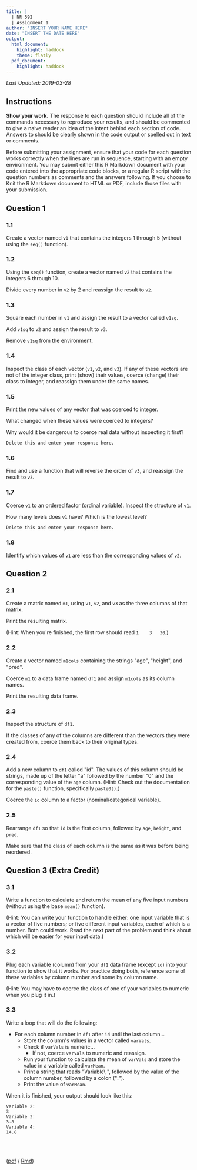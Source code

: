 ```yaml
---
title: |
  | NR 592
  | Assignment 1
author: "INSERT YOUR NAME HERE"
date: "INSERT THE DATE HERE"
output:
  html_document:
    highlight: haddock
    theme: flatly
  pdf_document:
    highlight: haddock
---
```




_Last Updated: 2019-03-28_

## Instructions

**Show your work.** The response to each question should include all of the commands necessary to reproduce your results, and should be commented to give a naive reader an idea of the intent behind each section of code. Answers to should be clearly shown in the code output or spelled out in text or comments.

Before submitting your assignment, ensure that your code for each question works correctly when the lines are run in sequence, starting with an empty environment. You may submit either this R Markdown document with your code entered into the appropriate code blocks, or a regular R script with the question numbers as comments and the answers following. If you choose to Knit the R Markdown document to HTML or PDF, include those files with your submission.


## Question 1

### 1.1

Create a vector named `v1` that contains the integers 1 through 5 (without using the `seq()` function).



### 1.2

Using the `seq()` function, create a vector named `v2` that contains the integers 6 through 10.

Divide every number in `v2` by 2 and reassign the result to `v2`.



### 1.3

Square each number in `v1` and assign the result to a vector called `v1sq`.

Add `v1sq` to `v2` and assign the result to `v3`.

Remove `v1sq` from the environment.



### 1.4

Inspect the class of each vector (`v1`, `v2`, and `v3`). If any of these vectors are not of the integer class, print (show) their values, coerce (change) their class to integer, and reassign them under the same names.



### 1.5

Print the new values of any vector that was coerced to integer.



What changed when these values were coerced to integers?

Why would it be dangerous to coerce real data without inspecting it first?


```r
Delete this and enter your response here.
```

### 1.6

Find and use a function that will reverse the order of `v3`, and reassign the result to `v3`.



### 1.7

Coerce `v1` to an ordered factor (ordinal variable). Inspect the structure of `v1`.



How many levels does `v1` have? Which is the lowest level?


```r
Delete this and enter your response here.
```

### 1.8

Identify which values of `v1` are less than the corresponding values of `v2`.




## Question 2

### 2.1

Create a matrix named `m1`, using `v1`, `v2`, and `v3` as the three columns of that matrix.

Print the resulting matrix.

(Hint: When you're finished, the first row should read `1    3   30`.)



### 2.2

Create a vector named `m1cols` containing the strings "age", "height", and "pred".

Coerce `m1` to a data frame named `df1` and assign `m1cols` as its column names.

Print the resulting data frame.



### 2.3

Inspect the structure of `df1`.

If the classes of any of the columns are different than the vectors they were created from, coerce them back to their original types.



### 2.4

Add a new column to `df1` called "id". The values of this column should be strings, made up of the letter "a" followed by the number "0" and the corresponding value of the `age` column. (Hint: Check out the documentation for the `paste()` function, specifically `paste0()`.)

Coerce the `id` column to a factor (nominal/categorical variable).



### 2.5

Rearrange `df1` so that `id` is the first column, followed by `age`, `height`, and `pred`.

Make sure that the class of each column is the same as it was before being reordered.




## Question 3 (**Extra Credit**)

### 3.1

Write a function to calculate and return the mean of any five input numbers (without using the base `mean()` function).

(Hint: You can write your function to handle either: one input variable that is a vector of five numbers; or five different input variables, each of which is a number. Both could work. Read the next part of the problem and think about which will be easier for your input data.)



### 3.2

Plug each variable (column) from your `df1` data frame (except `id`) into your function to show that it works. For practice doing both, reference some of these variables by column number and some by column name.

(Hint: You may have to coerce the class of one of your variables to numeric when you plug it in.)



### 3.3

Write a loop that will do the following:  

* For each column number in `df1` after `id` until the last column...  
    * Store the column's values in a vector called `varVals`.  
    * Check if `varVals` is numeric...  
        * If not, coerce `varVals` to numeric and reassign.  
    * Run your function to calculate the mean of `varVals` and store the value in a variable called `varMean`.  
    * Print a string that reads "Variable\ ", followed by the value of the column number, followed by a colon (":").  
    * Print the value of `varMean`.  

When it is finished, your output should look like this:

```
Variable 2:
3
Variable 3:
3.8
Variable 4:
14.8
```




<br><br>


([pdf](./assignment1.pdf) / [Rmd](./assignment1.Rmd))

<div class="tocify-extend-page" data-unique="tocify-extend-page" style="height: 0;"></div>
